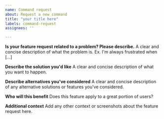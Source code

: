 ```yaml
---
name: Command request
about: Request a new command
title: "your title here"
labels: command-request
assignees: ''

---
```


**Is your feature request related to a problem? Please describe.**
A clear and concise description of what the problem is. Ex. I'm always frustrated when [...]

**Describe the solution you'd like**
A clear and concise description of what you want to happen.

**Describe alternatives you've considered**
A clear and concise description of any alternative solutions or features you've considered.

**Who will this benefit**
Does this feature apply to a great portion of users?

**Additional context**
Add any other context or screenshots about the feature request here.
